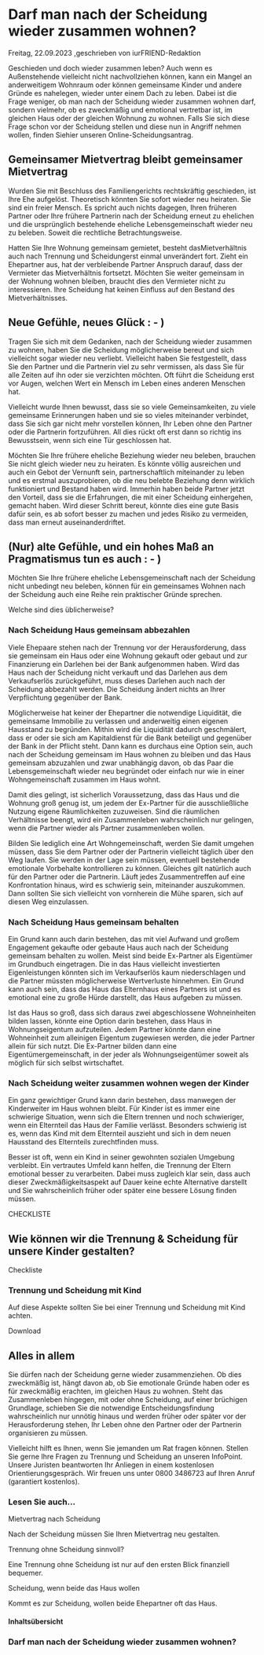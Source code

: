 # Darf man nach der Scheidung wieder zusammen wohnen?

Freitag, 22.09.2023 ,geschrieben von iurFRIEND-Redaktion

Geschieden und doch wieder zusammen leben? Auch wenn es Außenstehende vielleicht nicht nachvollziehen können, kann ein Mangel an anderweitigem Wohnraum oder können gemeinsame Kinder und andere Gründe es nahelegen, wieder unter einem Dach zu leben. Dabei ist die Frage weniger, ob man nach der Scheidung wieder zusammen wohnen darf, sondern vielmehr, ob es zweckmäßig und emotional vertretbar ist, im gleichen Haus oder der gleichen Wohnung zu wohnen. Falls Sie sich diese Frage schon vor der Scheidung stellen und diese nun in Angriff nehmen wollen, finden Siehier unseren Online-Scheidungsantrag.

## Gemeinsamer Mietvertrag bleibt gemeinsamer Mietvertrag

Wurden Sie mit Beschluss des Familiengerichts rechtskräftig geschieden, ist Ihre Ehe aufgelöst. Theoretisch könnten Sie sofort wieder neu heiraten. Sie sind ein freier Mensch. Es spricht auch nichts dagegen, Ihren früheren Partner oder Ihre frühere Partnerin nach der Scheidung erneut zu ehelichen und die ursprünglich bestehende eheliche Lebensgemeinschaft wieder neu zu beleben. Soweit die rechtliche Betrachtungsweise.

Hatten Sie Ihre Wohnung gemeinsam gemietet, besteht dasMietverhältnis auch nach Trennung und Scheidungerst einmal unverändert fort. Zieht ein Ehepartner aus, hat der verbleibende Partner Anspruch darauf, dass der Vermieter das Mietverhältnis fortsetzt. Möchten Sie weiter gemeinsam in der Wohnung wohnen bleiben, braucht dies den Vermieter nicht zu interessieren. Ihre Scheidung hat keinen Einfluss auf den Bestand des Mietverhältnisses.

## Neue Gefühle, neues Glück : - )

Tragen Sie sich mit dem Gedanken, nach der Scheidung wieder zusammen zu wohnen, haben Sie die Scheidung möglicherweise bereut und sich vielleicht sogar wieder neu verliebt. Vielleicht haben Sie festgestellt, dass Sie den Partner und die Partnerin viel zu sehr vermissen, als dass Sie für alle Zeiten auf ihn oder sie verzichten möchten. Oft führt die Scheidung erst vor Augen, welchen Wert ein Mensch im Leben eines anderen Menschen hat.

Vielleicht wurde Ihnen bewusst, dass sie so viele Gemeinsamkeiten, zu viele gemeinsame Erinnerungen haben und sie so vieles miteinander verbindet, dass Sie sich gar nicht mehr vorstellen können, Ihr Leben ohne den Partner oder die Partnerin fortzuführen. All dies rückt oft erst dann so richtig ins Bewusstsein, wenn sich eine Tür geschlossen hat.

Möchten Sie Ihre frühere eheliche Beziehung wieder neu beleben, brauchen Sie nicht gleich wieder neu zu heiraten. Es könnte völlig ausreichen und auch ein Gebot der Vernunft sein, partnerschaftlich miteinander zu leben und es erstmal auszuprobieren, ob die neu belebte Beziehung denn wirklich funktioniert und Bestand haben wird. Immerhin haben beide Partner jetzt den Vorteil, dass sie die Erfahrungen, die mit einer Scheidung einhergehen, gemacht haben. Wird dieser Schritt bereut, könnte dies eine gute Basis dafür sein, es ab sofort besser zu machen und jedes Risiko zu vermeiden, dass man erneut auseinanderdriftet.

## (Nur) alte Gefühle, und ein hohes Maß an Pragmatismus tun es auch : - )

Möchten Sie Ihre frühere eheliche Lebensgemeinschaft nach der Scheidung nicht unbedingt neu beleben, können für ein gemeinsames Wohnen nach der Scheidung auch eine Reihe rein praktischer Gründe sprechen.

Welche sind dies üblicherweise?

### Nach Scheidung Haus gemeinsam abbezahlen

Viele Ehepaare stehen nach der Trennung vor der Herausforderung, dass sie gemeinsam ein Haus oder eine Wohnung gekauft oder gebaut und zur Finanzierung ein Darlehen bei der Bank aufgenommen haben. Wird das Haus nach der Scheidung nicht verkauft und das Darlehen aus dem Verkaufserlös zurückgeführt, muss dieses Darlehen auch nach der Scheidung abbezahlt werden. Die Scheidung ändert nichts an Ihrer Verpflichtung gegenüber der Bank.

Möglicherweise hat keiner der Ehepartner die notwendige Liquidität, die gemeinsame Immobilie zu verlassen und anderweitig einen eigenen Hausstand zu begründen. Mithin wird die Liquidität dadurch geschmälert, dass er oder sie sich am Kapitaldienst für die Bank beteiligt und gegenüber der Bank in der Pflicht steht. Dann kann es durchaus eine Option sein, auch nach der Scheidung gemeinsam im Haus wohnen zu bleiben und das Haus gemeinsam abzuzahlen und zwar unabhängig davon, ob das Paar die Lebensgemeinschaft wieder neu begründet oder einfach nur wie in einer Wohngemeinschaft zusammen im Haus wohnt.

Damit dies gelingt, ist sicherlich Voraussetzung, dass das Haus und die Wohnung groß genug ist, um jedem der Ex-Partner für die ausschließliche Nutzung eigene Räumlichkeiten zuzuweisen. Sind die räumlichen Verhältnisse beengt, wird ein Zusammenleben wahrscheinlich nur gelingen, wenn die Partner wieder als Partner zusammenleben wollen.

Bilden Sie lediglich eine Art Wohngemeinschaft, werden Sie damit umgehen müssen, dass Sie dem Partner oder der Partnerin vielleicht täglich über den Weg laufen. Sie werden in der Lage sein müssen, eventuell bestehende emotionale Vorbehalte kontrollieren zu können. Gleiches gilt natürlich auch für den Partner oder die Partnerin. Läuft jedes Zusammentreffen auf eine Konfrontation hinaus, wird es schwierig sein, miteinander auszukommen. Dann sollten Sie sich vielleicht von vornherein die Mühe sparen, sich auf diesen Weg einzulassen.

### Nach Scheidung Haus gemeinsam behalten

Ein Grund kann auch darin bestehen, das mit viel Aufwand und großem Engagement gekaufte oder gebaute Haus auch nach der Scheidung gemeinsam behalten zu wollen. Meist sind beide Ex-Partner als Eigentümer im Grundbuch eingetragen. Die in das Haus vielleicht investierten Eigenleistungen könnten sich im Verkaufserlös kaum niederschlagen und die Partner müssten möglicherweise Wertverluste hinnehmen. Ein Grund kann auch sein, dass das Haus das Elternhaus eines Partners ist und es emotional eine zu große Hürde darstellt, das Haus aufgeben zu müssen.

Ist das Haus so groß, dass sich daraus zwei abgeschlossene Wohneinheiten bilden lassen, könnte eine Option darin bestehen, dass Haus in Wohnungseigentum aufzuteilen. Jedem Partner könnte dann eine Wohneinheit zum alleinigen Eigentum zugewiesen werden, die jeder Partner allein für sich nutzt. Die Ex-Partner bilden dann eine Eigentümergemeinschaft, in der jeder als Wohnungseigentümer soweit als möglich für sich selbst wirtschaftet.

### Nach Scheidung weiter zusammen wohnen wegen der Kinder

Ein ganz gewichtiger Grund kann darin bestehen, dass manwegen der Kinderweiter im Haus wohnen bleibt. Für Kinder ist es immer eine schwierige Situation, wenn sich die Eltern trennen und noch schwieriger, wenn ein Elternteil das Haus der Familie verlässt. Besonders schwierig ist es, wenn das Kind mit dem Elternteil auszieht und sich in dem neuen Hausstand des Elternteils zurechtfinden muss.

Besser ist oft, wenn ein Kind in seiner gewohnten sozialen Umgebung verbleibt. Ein vertrautes Umfeld kann helfen, die Trennung der Eltern emotional besser zu verarbeiten. Dabei muss zugleich klar sein, dass auch dieser Zweckmäßigkeitsaspekt auf Dauer keine echte Alternative darstellt und Sie wahrscheinlich früher oder später eine bessere Lösung finden müssen.

CHECKLISTE

## Wie können wir die Trennung & Scheidung für unsere Kinder gestalten?

Checkliste

### Trennung und Scheidung mit Kind

Auf diese Aspekte sollten Sie bei einer Trennung und Scheidung mit Kind achten.

Download

## Alles in allem

Sie dürfen nach der Scheidung gerne wieder zusammenziehen. Ob dies zweckmäßig ist, hängt davon ab, ob Sie emotionale Gründe haben oder es für zweckmäßig erachten, im gleichen Haus zu wohnen. Steht das Zusammenleben hingegen, mit oder ohne Scheidung, auf einer brüchigen Grundlage, schieben Sie die notwendige Entscheidungsfindung wahrscheinlich nur unnötig hinaus und werden früher oder später vor der Herausforderung stehen, Ihr Leben ohne den Partner oder der Partnerin organisieren zu müssen.

Vielleicht hilft es Ihnen, wenn Sie jemanden um Rat fragen können. Stellen Sie gerne Ihre Fragen zu Trennung und Scheidung an unseren InfoPoint. Unsere Juristen beantworten Ihr Anliegen in einem kostenlosen Orientierungsgespräch. Wir freuen uns unter 0800 3486723 auf Ihren Anruf (garantiert kostenlos).

### Lesen Sie auch...

Mietvertrag nach Scheidung

Nach der Scheidung müssen Sie Ihren Mietvertrag neu gestalten.

Trennung ohne Scheidung sinnvoll?

Eine Trennung ohne Scheidung ist nur auf den ersten Blick finanziell bequemer.

Scheidung, wenn beide das Haus wollen

Kommt es zur Scheidung, wollen beide Ehepartner oft das Haus.

#### Inhaltsübersicht

### Darf man nach der Scheidung wieder zusammen wohnen?